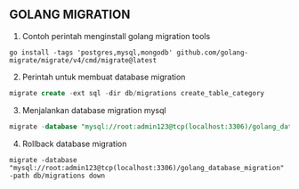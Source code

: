 ## GOLANG MIGRATION ##
1.  Contoh perintah menginstall golang migration tools

```shell
go install -tags 'postgres,mysql,mongodb' github.com/golang-migrate/migrate/v4/cmd/migrate@latest
```

2.  Perintah untuk membuat database migration

```sql
migrate create -ext sql -dir db/migrations create_table_category
```

3. Menjalankan database migration mysql

```sql
migrate -database "mysql://root:admin123@tcp(localhost:3306)/golang_database_migration" -path db/migrations up
```
4.  Rollback database migration

```shell
migrate -database "mysql://root:admin123@tcp(localhost:3306)/golang_database_migration" -path db/migrations down
```
